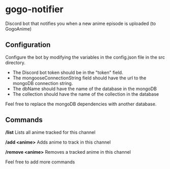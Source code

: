 # gogo-notifier
Discord bot that notifies you when a new anime episode is uploaded (to GogoAnime)

## Configuration
Configure the bot by modifying the variables in the config.json file in the src directory. 
- The Discord bot token should be in the "token" field.
- The mongooseConnectionString field should have the url to the mongoDB connection string.
- The dbName should have the name of the database in the mongoDB
- The collection should have the name of the collection in the database

Feel free to replace the mongoDB dependencies with another database.

## Commands
**/list**
    Lists all anime tracked for this channel

**/add \<anime>**
    Adds anime to track in this channel
  
**/remove \<anime>**
    Removes a tracked anime in this channel

Feel free to add more commands
